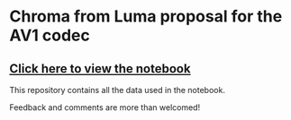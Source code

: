# Chroma from Luma proposal for the AV1 codec

## [Click here to view the notebook](https://nbviewer.jupyter.org/github/luctrudeau/AV1-CfL-Proposal/blob/master/Chroma%20from%20Luma%20%28CfL%29.ipynb)

This repository contains all the data used in the notebook.

Feedback and comments are more than welcomed!
